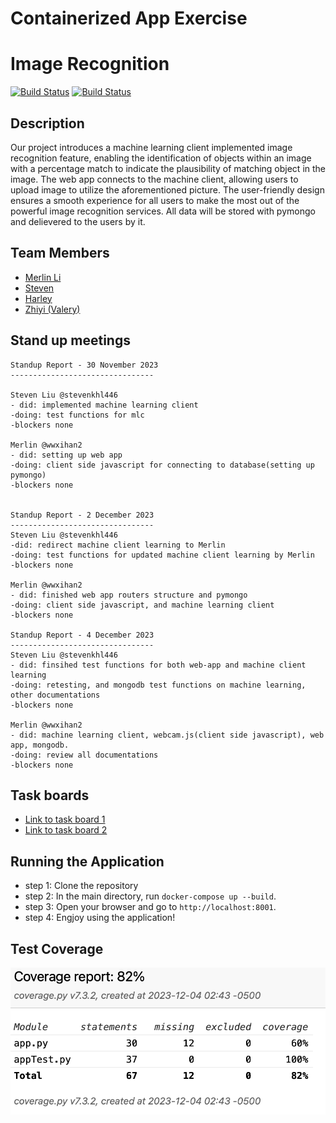 # Containerized App Exercise
# Image Recognition

[![Build Status](https://github.com/software-students-fall2023/4-containerized-app-exercise-team111/actions/workflows/web-app.yml/badge.svg?event=pull_request)](https://github.com/software-students-fall2023/4-containerized-app-exercise-team111/actions/workflows/web-app.yml/badge.svg?event=pull_request)
[![Build Status](https://github.com/software-students-fall2023/4-containerized-app-exercise-team111/actions/workflows/machine-learning-client.yml/badge.svg)](https://github.com/software-students-fall2023/4-containerized-app-exercise-team111/actions/workflows/machine-learning-client.yml/badge.svg)

## Description

Our project introduces a machine learning client implemented image recognition feature, enabling the identification of objects within an image with a percentage match to
indicate the plausibility of matching object in the image. The web app connects to the machine client, allowing users to upload image to utilize the aforementioned picture. The user-friendly design ensures a smooth experience for all users to make the most out of the powerful image recognition services. All data will be stored with pymongo and delievered to the users by it. 

## Team Members

- [Merlin Li](https://github.com/wwxihan2)
- [Steven](https://github.com/stevenkhl446)
- [Harley](https://github.com/harley-bulbasaur)
- [Zhiyi (Valery)](https://github.com/Val001z)

## Stand up meetings
```
Standup Report - 30 November 2023
--------------------------------

Steven Liu @stevenkhl446
- did: implemented machine learning client
-doing: test functions for mlc
-blockers none

Merlin @wwxihan2
- did: setting up web app
-doing: client side javascript for connecting to database(setting up pymongo) 
-blockers none


Standup Report - 2 December 2023
--------------------------------
Steven Liu @stevenkhl446
-did: redirect machine client learning to Merlin
-doing: test functions for updated machine client learning by Merlin
-blockers none

Merlin @wwxihan2
- did: finished web app routers structure and pymongo
-doing: client side javascript, and machine learning client 
-blockers none

Standup Report - 4 December 2023
--------------------------------
Steven Liu @stevenkhl446
- did: finsihed test functions for both web-app and machine client learning
-doing: retesting, and mongodb test functions on machine learning, other documentations 
-blockers none

Merlin @wwxihan2
- did: machine learning client, webcam.js(client side javascript), web app, mongodb.
-doing: review all documentations
-blockers none
```


## Task boards

- [Link to task board 1](https://github.com/orgs/software-students-fall2023/projects/99)
- [Link to task board 2](https://github.com/orgs/software-students-fall2023/projects/100)


## Running the Application

- step 1: Clone the repository
- step 2: In the main directory, run `docker-compose up --build`.
- step 3: Open your browser and go to `http://localhost:8001`. 
- step 4: Engjoy using the application!

## Test Coverage
![](coverage.png)



